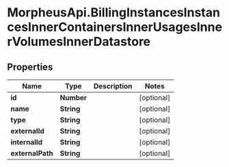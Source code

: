 # MorpheusApi.BillingInstancesInstancesInnerContainersInnerUsagesInnerVolumesInnerDatastore

## Properties

Name | Type | Description | Notes
------------ | ------------- | ------------- | -------------
**id** | **Number** |  | [optional] 
**name** | **String** |  | [optional] 
**type** | **String** |  | [optional] 
**externalId** | **String** |  | [optional] 
**internalId** | **String** |  | [optional] 
**externalPath** | **String** |  | [optional] 


